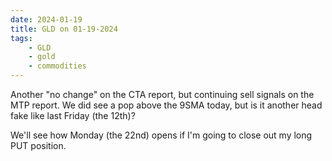 ```yaml
---
date: 2024-01-19
title: GLD on 01-19-2024
tags: 
    - GLD
    - gold
    - commodities
---
```

<div class="post">
<snapshot-grid 
    :reports="['2024/01/13/CTA/gold', '2024/01/16/CTA/gold', '2024/01/17/CTA/gold', '2024/01/18/CTA/gold', '2024/01/19/CTA/gold', '2024/01/19/MTP/GLD']"
    chart="2024/01/19/Chart/GLD"
/>
<p>

</p>
Another "no change" on the CTA report,
but continuing sell signals on the MTP report.
We did see a pop above the 9SMA today,
but is it another head fake like last Friday (the 12th)?
<p>
We'll see how Monday (the 22nd) opens if I'm going to close out my long PUT position.
</p>
</div>